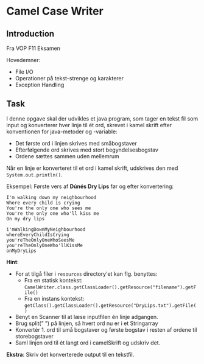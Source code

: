 # Camel Case Writer

## Introduction

Fra VOP F11 Eksamen

Hovedemner:

  - File I/O
  - Operationer på tekst-strenge og karakterer
  - Exception Handling

## Task

I denne opgave skal der udvikles et java program, som tager en tekst fil som input og konverterer hver linje
til ét ord, skrevet i kamel skrift efter konventionen for java-metoder og -variable:

  - Det første ord i linjen skrives med småbogstaver
  - Efterfølgende ord skrives med stort begyndelsesbogstav
  - Ordene sættes sammen uden mellemrum
  
Når en linje er konverteret til et ord i kamel skrift, udskrives den med `System.out.println()`.

Eksempel: Første vers af __Dúnés Dry Lips__ før og efter konvertering:

```
I'm walking down my neighbourhood
Where every child is crying
You're the only one who sees me
You're the only one who'll kiss me
On my dry lips
```
```
i'mWalkingDownMyNeighbourhood
whereEveryChildIsCrying
you'reTheOnlyOneWhoSeesMe
you'reTheOnlyOneWho'llKissMe
onMyDryLips
```

__Hint__:
  - For at tilgå filer i `resources` directory'et kan flg. benyttes:
    - Fra en statisk kontekst: `CamelWriter.class.getClassLoader().getResource("filename").getFile()`
    - Fra en instans kontekst: `getClass().getClassLoader().getResource("DryLips.txt").getFile()`
  - Benyt en Scanner til at læse inputfilen én linje adgangen.
  - Brug split(” ”) på linjen, så hvert ord nu er i et Stringarray
  - Konvertér 1. ord til små bogstaver og første bogstav i resten af ordene til storebogstaver
  - Saml linjen ord til ét langt ord i camelSkrift og udskriv det.

**Ekstra**: Skriv det konverterede output til en tekstfil.